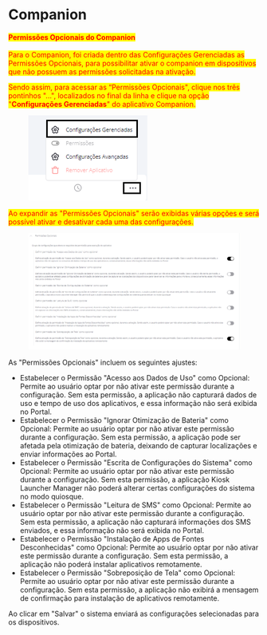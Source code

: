 # Companion

#### <mark style="color:red;">Permissões Opcionais do Companion</mark>

<mark style="color:red;">Para o Companion, foi criada dentro das Configurações Gerenciadas as Permissões Opcionais, para possibilitar ativar o companion em dispositivos que não possuem as permissões solicitadas na ativação.</mark>

<mark style="color:red;">Sendo assim, para acessar as “Permissões Opcionais",  clique nos três pontinhos "...", localizados no final da linha e clique na opção "</mark><mark style="color:red;">**Configurações Gerenciadas**</mark><mark style="color:red;">" do aplicativo Companion.</mark>

<figure><img src="../../../../.gitbook/assets/image (220).png" alt=""><figcaption></figcaption></figure>

<mark style="color:red;">Ao expandir as "Permissões Opcionais" serão exibidas várias opções e será possível ativar e desativar cada uma das configurações.</mark>&#x20;

<figure><img src="../../../../.gitbook/assets/image (1) (1).png" alt=""><figcaption></figcaption></figure>

As "Permissões Opcionais" incluem os seguintes ajustes:

* Estabelecer o Permissão "Acesso aos Dados de Uso" como Opcional: Permite ao usuário optar por não ativar este permissão durante a configuração. Sem esta permissão, a aplicação não capturará dados de uso e tempo de uso dos aplicativos, e essa informação não será exibida no Portal.
* Estabelecer o Permissão "Ignorar Otimização de Bateria" como Opcional: Permite ao usuário optar por não ativar este permissão durante a configuração. Sem esta permissão, a aplicação pode ser afetada pela otimização de bateria, deixando de capturar localizações e enviar informações ao Portal.
* Estabelecer o Permissão "Escrita de Configurações do Sistema" como Opcional: Permite ao usuário optar por não ativar este permissão durante a configuração. Sem esta permissão, a aplicação Kiosk Launcher Manager não poderá alterar certas configurações do sistema no modo quiosque.
* Estabelecer o Permissão "Leitura de SMS" como Opcional: Permite ao usuário optar por não ativar este permissão durante a configuração. Sem esta permissão, a aplicação não capturará informações dos SMS enviados, e essa informação não será exibida no Portal.
* Estabelecer o Permissão "Instalação de Apps de Fontes Desconhecidas" como Opcional: Permite ao usuário optar por não ativar este permissão durante a configuração. Sem esta permissão, a aplicação não poderá instalar aplicativos remotamente.
* Estabelecer o Permissão "Sobreposição de Tela" como Opcional: Permite ao usuário optar por não ativar este permissão durante a configuração. Sem esta permissão, a aplicação não exibirá a mensagem de confirmação para instalação de aplicativos remotamente.

Ao clicar em "Salvar" o sistema enviará as configurações selecionadas para os dispositivos.
